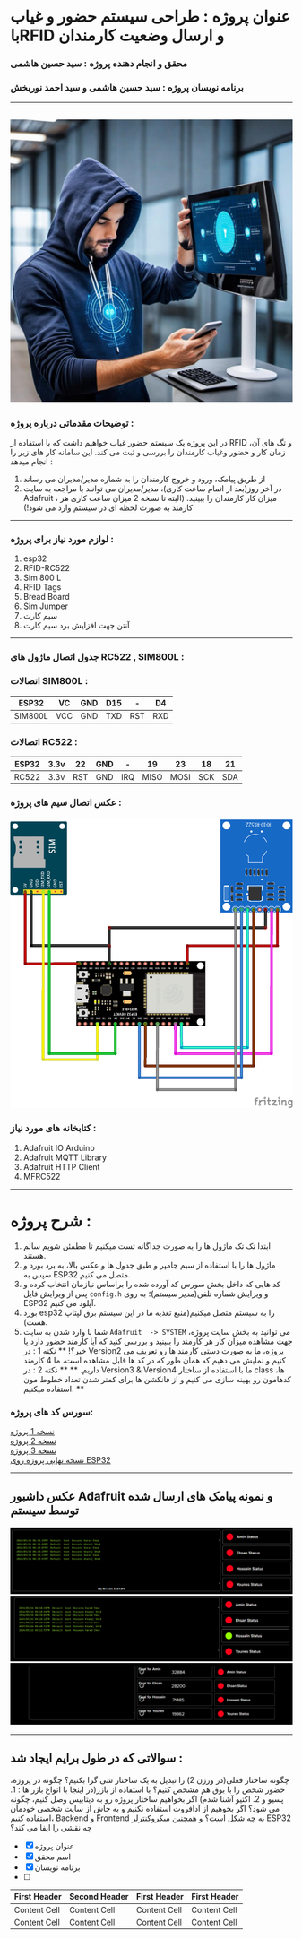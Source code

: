 
# عنوان پروژه : طراحی سیستم حضور و غیاب باRFID و ارسال وضعیت کارمندان
### محقق و انجام دهنده پروژه : سید حسین هاشمی
### برنامه نویسان پروژه : سید حسین هاشمی و سید احمد نوربخش
---
![alt - Github](https://github.com/EmadOldin/attendance_system/blob/main/pic1.jpeg)
---

### **توضیحات مقدماتی درباره پروژه :**
در این پروژه یک سیستم حضور غیاب خواهیم داشت که با استفاده از RFID و تگ های آن، زمان کار و حضور وغیاب کارمندان را بررسی و ثبت می کند. این سامانه کار های زیر را انجام میدهد : 
1. از طریق پیامک، ورود و خروج کارمندان را به شماره مدیر/مدیران می رساند
2. در آخر روز(بعد از اتمام ساعت کاری)، مدیر/مدیران می توانند با مراجعه به سایت Adafruit ، میزان کار کارمندان را ببینید. (البته تا نسخه 2 میزان ساعت کاری هر کارمند به صورت لحظه ای در سیستم وارد می شود!)
   

---

### **لوازم مورد نیاز برای پروژه :**
1. esp32
2. RFID-RC522
3. Sim 800 L
4. RFID Tags
5. Bread Board
6. Sim Jumper
7. سیم کارت
8. آنتن جهت افزایش برد سیم کارت
--- 

### **جدول اتصال ماژول های RC522 , SIM800L :**


### اتصالات SIM800L :
| ESP32  | VC | GND  | D15  | -  | D4 |
| ------------- | ------------- | ------------- | ------------- | ------------- | ------------- |
| SIM800L  | VCC  | GND  | TXD  | RST  | RXD  |


### اتصالات RC522 : 
| ESP32  | 3.3v | 22  | GND  | -  | 19 | 23  | 18  | 21  |
| ------------- | ------------- | ------------- | ------------- | ------------- | ------------- | ------------- | ------------- | ------------- |
| RC522  | 3.3v  | RST  | GND  | IRQ  | MISO  | MOSI  | SCK  | SDA  |



### **عکس اتصال سیم های پروژه :**

![alt - Github](https://github.com/EmadOldin/attendance_system/blob/main/picture/Untitled%20Sketch_bb.png)


### **کتابخانه های مورد نیاز :**

1. Adafruit IO Arduino
2. Adafruit MQTT Library
3. Adafruit HTTP Client
4. MFRC522

---
# شرح پروژه :

1. ابتدا تک تک ماژول ها را به صورت جداگانه تست میکنیم تا مطمئن شویم سالم هستند.
2. ماژول ها را با استفاده از سیم جامپر و طبق جدول ها و عکس بالا، به برد بورد و سپس به ESP32 متصل می کنیم.
3. کد هایی که داخل بخش سورس کد آورده شده را براساس نیازمان انتخاب کرده و پس از ویرایش فایل `config.h` و ویرایش شماره تلفن(*مدیر سیستم*)؛ به روی ESP32 آپلود می کنیم.
4. بورد esp32  را به سیستم متصل میکنیم(منبع تغذیه ما در این سیستم برق لپتاپ هست).
5. شما با وارد شدن به سایت `Adafruit  -> SYSTEM` می توانید به بخش سایت پروژه، جهت مشاهده میزان کار هر کارمند را ببینید و بررسی کنید که آیا کارمند حضور دارد یا خیر؟!
** نکته 1 : در Version2 پروژه، ما به صورت دستی کارمند ها رو تعریف می کنیم و نمایش می دهیم که همان طور که در کد ها قابل مشاهده است، ما 4 کارمند داریم. **
   ** نکته 2 : در Version3 & Version4 ما با استفاده از ساختار class ها، کدهامون رو بهینه سازی می کنیم و از فانکشن ها برای کمتر شدن تعداد خطوط مون استفاده میکنیم. **


### **سورس کد های پروژه:**

[نسخه 1 پروژه](https://github.com/EmadOldin/attendance_system/blob/main/v1/v1.ino) </br>
[نسخه 2 پروژه](https://github.com/EmadOldin/attendance_system/blob/main/v2/v2.ino) </br>
[نسخه 3 پروژه](https://github.com/EmadOldin/attendance_system/blob/main/v3/v3.ino) </br>
[نسخه نهایی پروژه روی ESP32](https://github.com/EmadOldin/attendance_system/blob/main/v2/v2.ino) </br>



---
## عکس داشبور Adafruit و نمونه پیامک های ارسال شده توسط سیستم
![alt - Github](https://github.com/EmadOldin/attendance_system/blob/main/picture/Screenshot%202024-05-16%20182150.png)
![alt - Github](https://github.com/EmadOldin/attendance_system/blob/main/picture/Screenshot%202024-05-16%20182308.png)
![alt - Github](https://github.com/EmadOldin/attendance_system/blob/main/picture/Screenshot%202024-05-29%20001409.png)

---
## سوالاتی که در طول برایم ایجاد شد :
چگونه ساختار فعلی(در ورژن 2) را تبدیل به یک ساختار شی گرا بکنیم؟
چگونه در پروژه، حضور شخص را با بوق هم مشخص کنیم؟ با استفاده از بازر(در اینجا با انواع بازر ها : 1. پسیو و 2. اکتیو آشنا شدم)
اگر بخواهیم ساختار پروژه رو به دیتابیس وصل کنیم، چگونه می شود؟
اگر بخوهیم از آدافروت استفاده نکنیم و به جاش از سایت شخصی خودمان استفاده کنیم، Backend و Frontend به چه شکل است؟ و همچنین میکروکنترلر ESP32 چه نقشی را ایفا می کند؟






- [x] عنوان پروژه
- [x] اسم محقق
- [x] برنامه نویسان
- [ ] 


| First Header  | Second Header | First Header  | First Header  |
| ------------- | ------------- | ------------- | ------------- |
| Content Cell  | Content Cell  | Content Cell  | Content Cell  |
| Content Cell  | Content Cell  | Content Cell  | Content Cell  |
